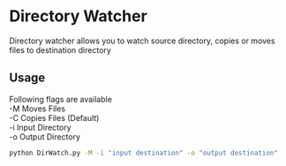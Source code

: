 # Directory Watcher 

Directory watcher allows you to watch source directory, copies or moves files to destination directory



## Usage

Following flags are available  
-M Moves Files   
-C Copies Files (Default)  
-i Input Directory  
-o Output Directory  


```Bash
python DirWatch.py -M -i "input destination" -o "output destination"
